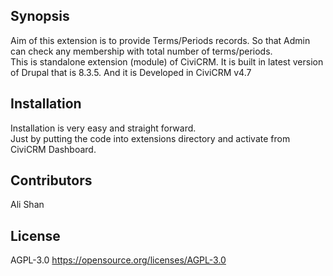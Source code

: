 ## Synopsis

Aim of this extension is to provide Terms/Periods records. So that Admin can check any membership with total number of terms/periods. <br />
This is standalone extension (module) of CiviCRM. It is built in latest version of Drupal that is 8.3.5. And it is Developed in CiviCRM v4.7

## Installation

Installation is very easy and straight forward. <br />
Just by putting the code into extensions directory and activate from CiviCRM Dashboard. 

## Contributors

Ali Shan

## License
AGPL-3.0
https://opensource.org/licenses/AGPL-3.0